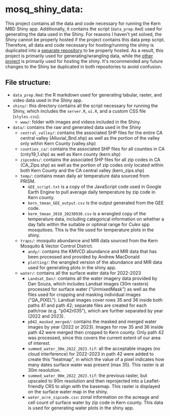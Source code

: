 # mosq_shiny_data:
This project contains all the data and code necessary for running the Kern MBD Shiny app. Additionally, it contains the script (`data_prep.Rmd`) used for generating the data used in the Shiny. For reasons I haven't yet solved, the Shiny cannot be properly hosted if the project contains this data prep script. Therefore, all data and code necessary for hosting/running the shiny is duplicated into a [separate repository](https://github.com/n-mcmanus/Kern_mosquito_shiny "Kern_mosquito_shiny") to be properly hosted. As a result, this project is primarily used for generating/wrangling data, while the [other project](https://github.com/n-mcmanus/Kern_mosquito_shiny "Kern_mosquito_shiny") is primarily used for hosting the shiny. It's recommended any future changes to the Shiny be duplicated in both repositories to avoid confusion. 
 

## File structure:
* `data_prep.Rmd`: the R markdown used for generating tabular, raster, and video data used in the Shiny app.
* `shiny/`: this directory contains all the script necessary for running the Shiny, which includes the `server.R`, `ui.R`, and a custom CSS file (`styles.css`). 
    * `www/`: folder with images and videos included in the Shiny.
* `data/`:  contains the raw and generated data used in the Shiny
    * `central_valley/`: contains the associated SHP files for the entire CA central valley (Alluvial_Bnd.shp) as well as the portion of the valley only within Kern County (valley.shp)
    * `counties_ca/`: contains the associated SHP files for all counties in CA (cnty19_1.shp) as well as Kern county (kern.shp)
    * `zipcodes/`: contains the associated SHP files for all zip codes in CA (CA_Zips.shp) as well as the portion of zip codes only located within both Kern County and the CA central valley (kern_zips.shp)
    * `temp/`: contains mean daily air temperature data sourced from PRISM.
        * `GEE_script.txt` is a copy of the JavaScript code used in Google Earth Engine to pull average daily temperature by zip code in Kern county.
        * `kern_tmean_GEE_output.csv` is the output generated from the GEE code.
        * `kerm_tmean_2010_20230930.csv` is a wrangled copy of the temperature data, including categorical information on whether a day falls within the suitable or optimal range for *Culex* spp mosquitoes. This is the file used for temperature plots in the shiny.
    * `traps/`: mosquito abundance and MIR data sourced from the Kern Mosquito & Vector Control District.
        * `andy/`: contains the KMVCD abundance and MIR data that has been processed and provided by Andrew MacDonald
        * `plotting/`: the wrangled version of the abundance and MIR data used for generating plots in the shiny app.
    * `water/`: contains all the surface water data for 2022-2023
        * `Landsat_Dan/`: contains all the water imagery data provided by Dan Souza, which includes Landsat images (30m rasters) processed for surface water ("UnmixedMask") as well as the files used for cropping and masking individual images ("QA_PIXEL"). Landsat images cover rows 35 and 36 inside both paths 41 and path 42; separate files are created for each path/row (e.g. "p042r035"), which are further separated by year (2022 and 2023).
        * `p042_masked_merged/`: contains the masked and merged water images by year (2022 or 2023). Images for row 35 and 36 inside path 42 were merged then cropped to Kern county. Only path 42 was processed, since this covers the current extent of our area of interest.
        * `summed_water_30m_2022_2023.tif`: all the acceptable images (no cloud interference) for 2022-2023 in path 42 were added to create this "heatmap", in which the value of a pixel indicates how many dates surface water was present (max 35). This raster is at 30m resolution.
        * `summed_water_90m_2022_2023.tif`: the previous raster, but upscaled to 90m resolution and then reprojected into a Leaflet-friendly CRS to align with the basemap. This raster is displayed on the surface water map in the shiny.
        * `water_acre_zipcode.csv`: zonal information on the acreage and cell count of surface water by zip code in Kern county. This data is used for generating water plots in the shiny app.
